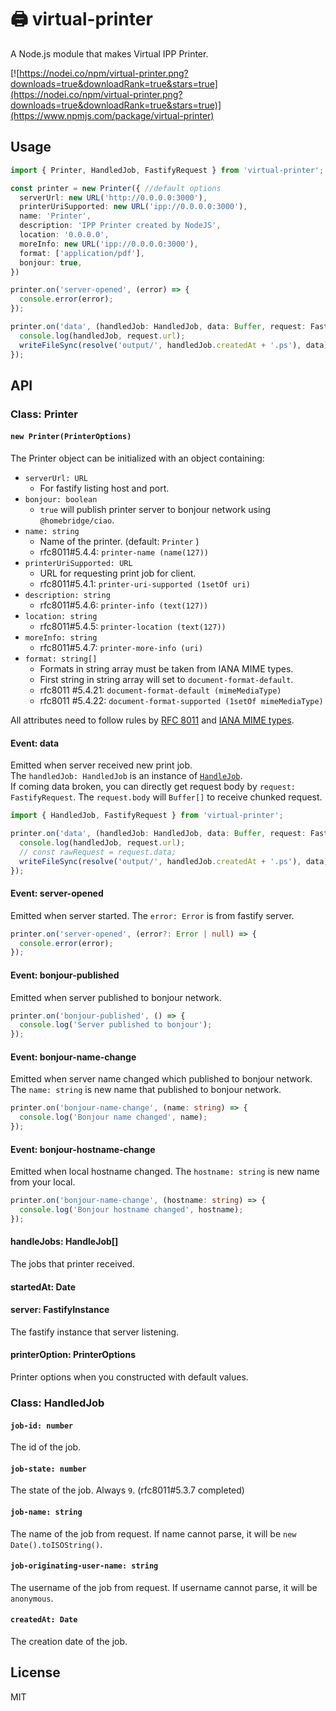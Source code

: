 # 🖨 virtual-printer
A Node.js module that makes Virtual IPP Printer.

[![https://nodei.co/npm/virtual-printer.png?downloads=true&downloadRank=true&stars=true](https://nodei.co/npm/virtual-printer.png?downloads=true&downloadRank=true&stars=true)](https://www.npmjs.com/package/virtual-printer)

## Usage

```typescript
import { Printer, HandledJob, FastifyRequest } from 'virtual-printer';

const printer = new Printer({ //default options
  serverUrl: new URL('http://0.0.0.0:3000'),
  printerUriSupported: new URL('ipp://0.0.0.0:3000'),
  name: 'Printer',
  description: 'IPP Printer created by NodeJS',
  location: '0.0.0.0',
  moreInfo: new URL('ipp://0.0.0.0:3000'),
  format: ['application/pdf'],
  bonjour: true,
})

printer.on('server-opened', (error) => {
  console.error(error);
});

printer.on('data', (handledJob: HandledJob, data: Buffer, request: FastifyRequest) => {
  console.log(handledJob, request.url);
  writeFileSync(resolve('output/', handledJob.createdAt + '.ps'), data);
});
```

## API

### Class: Printer

#### `new Printer(PrinterOptions)`

The Printer object can be initialized with an object containing:
- `serverUrl: URL`
  - For fastify listing host and port.
- `bonjour: boolean`
  - `true` will publish printer server to bonjour network using `@homebridge/ciao`.
- `name: string` 
  - Name of the printer. (default: `Printer` )
  - rfc8011#5.4.4: `printer-name (name(127))`
- `printerUriSupported: URL`
  - URL for requesting print job for client.
  - rfc8011#5.4.1: `printer-uri-supported (1setOf uri)`
- `description: string`
  - rfc8011#5.4.6: `printer-info (text(127))`
- `location: string`
  - rfc8011#5.4.5: `printer-location (text(127))`
- `moreInfo: string`
  - rfc8011#5.4.7: `printer-more-info (uri)`
- `format: string[]`
  - Formats in string array must be taken from IANA MIME types.
  - First string in string array will set to `document-format-default`. 
  - rfc8011 #5.4.21: `document-format-default (mimeMediaType)`
  - rfc8011 #5.4.22: `document-format-supported (1setOf mimeMediaType)`

All attributes need to follow rules by [RFC 8011](https://www.rfc-editor.org/rfc/rfc8011.html) and [IANA MIME types](https://www.iana.org/assignments/media-types/media-types.xhtml).

#### Event: data

Emitted when server received new print job.<br>
The `handledJob: HandledJob` is an instance of [`HandleJob`]().<br>
If coming data broken, you can directly get request body by `request: FastifyRequest`. The `request.body` will `Buffer[]` to receive chunked request.

```typescript
import { HandledJob, FastifyRequest } from 'virtual-printer';

printer.on('data', (handledJob: HandledJob, data: Buffer, request: FastifyRequest) => {
  console.log(handledJob, request.url);
  // const rawRequest = request.data;
  writeFileSync(resolve('output/', handledJob.createdAt + '.ps'), data);
});
```

#### Event: server-opened

Emitted when server started. The `error: Error` is from fastify server.

```typescript
printer.on('server-opened', (error?: Error | null) => {
  console.error(error);
});
```

#### Event: bonjour-published

Emitted when server published to bonjour network.

```typescript
printer.on('bonjour-published', () => {
  console.log('Server published to bonjour');
});
```

#### Event: bonjour-name-change

Emitted when server name changed which published to bonjour network. The `name: string` is new name that published to bonjour network.

```typescript
printer.on('bonjour-name-change', (name: string) => {
  console.log('Bonjour name changed', name);
});
```

#### Event: bonjour-hostname-change

Emitted when local hostname changed. The `hostname: string` is new name from your local.

```typescript
printer.on('bonjour-name-change', (hostname: string) => {
  console.log('Bonjour hostname changed', hostname);
});
```

#### handleJobs: HandleJob[]

The jobs that printer received.

#### startedAt: Date

#### server: FastifyInstance

The fastify instance that server listening.

#### printerOption: PrinterOptions

Printer options when you constructed with default values.

### Class: HandledJob

#### `job-id: number`

The id of the job.

#### `job-state: number`

The state of the job. Always `9`. (rfc8011#5.3.7 completed)<br>

#### `job-name: string`

The name of the job from request. If name cannot parse, it will be `new Date().toISOString()`.

#### `job-originating-user-name: string`

The username of the job from request. If username cannot parse, it will be `anonymous`.

#### `createdAt: Date`

The creation date of the job.

## License

MIT

